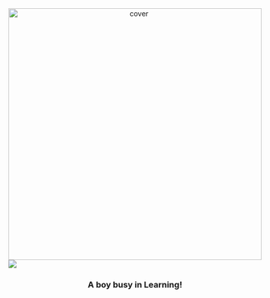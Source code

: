 <div align="center">
<img width="100%" height = "500px" src="https://i.pinimg.com/originals/77/ca/a3/77caa32884d735d439ade45ba37feaf2.gif" alt="cover" />
</div>

<img src="https://readme-typing-svg.herokuapp.com?size=50&center=true&vCenter=true&width=800&height=100&lines=Hello+World+%F0%9F%91%8B;Bonjour+tout+le+monde+%F0%9F%91%8B;Welcome+Season%F0%9F%91%8B;Hello+World%F0%9F%91%8B">
</div>
<h3 align="center">A boy busy in Learning!</h3>

<!--
**Season111/Season111** is a ✨ _special_ ✨ repository because its `README.md` (this file) appears on your GitHub profile.

Here are some ideas to get you started:

- 🔭 I’m currently working on ...
- 🌱 I’m currently learning ...
- 👯 I’m looking to collaborate on ...
- 🤔 I’m looking for help with ...
- 💬 Ask me about ...
- 📫 How to reach me: ...
- 😄 Pronouns: ...
- ⚡ Fun fact: ...
-->
